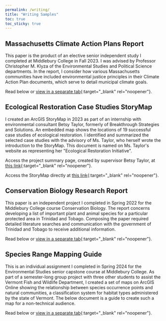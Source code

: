 ```yaml
---
permalink: /writing/
title: "Writing Samples"
toc: true
toc_sticky: true
---
```


## Massachusetts Climate Action Plans Report   
This paper is the product of an elective senior independent study I completed at Middlebury College in Fall 2023. I was advised by Professor Christopher M. Klyza of the Environmental Studies and Political Science departments. In the report, I consider how various Massachusetts communities have included environmental justice principles in their Climate Action Plan documents, which serve to detail municipal climate goals.  

Read below or [view in a separate tab](https://andya17.github.io/_pages/pdfs/ENVS700_Final_Report.pdf){:target="_blank" rel="noopener"}.    

<object data="https://andya17.github.io/_pages/pdfs/ENVS700_Final_Report.pdf#zoom=52&navpanes=0" type="application/pdf" width="100%" height="100%"></object>  

## Ecological Restoration Case Studies StoryMap  
I created an ArcGIS StoryMap in 2023 as part of an internship with environmental consultant Betsy Taylor, formerly of Breakthrough Strategies and Solutions. An embedded map shows the locations of 19 successful case studies of ecological restoration. I identified and summarized the selected case studies with the advisory of Ms. Taylor, who herself wrote the introduction to the StoryMap. This document is named on Ms. Taylor's website as representing her "Ecological Restoration Initiative".  

Access the project summary page, created by supervisor Betsy Taylor, at [this link](https://www.betsytaylor.com/strategic-initiatives-case-studies/advancing-ecological-restoration){:target="_blank" rel="noopener"}.  

Access the StoryMap directly at [this link](https://storymaps.arcgis.com/stories/46bd378112e649c793d9af76f59d5ced){:target="_blank" rel="noopener"}.  

## Conservation Biology Research Report  
This paper is an independent project I completed in Spring 2022 for the Middlebury College course Conservation Biology. The report concerns developing a list of important plant and animal species for a particular protected area in Trinidad and Tobago. Composing the paper required detailed literature searches and communication with the government of Trinidad and Tobago to receive additional information.  

Read below or [view in a separate tab](https://andya17.github.io/_pages/pdfs/BIOL392_Project_1.pdf){:target="_blank" rel="noopener"}.  

<object data="https://andya17.github.io/_pages/pdfs/BIOL392_Project_1.pdf#zoom=52&navpanes=0" type="application/pdf" width="100%" height="100%"></object>  

## Species Range Mapping Guide  
This is an individual assignment I completed in Spring 2024 for the Environmental Studies senior capstone course at Middlebury College. As part of a semester-long group project with three other students to assist the Vermont Fish and Wildlife Department, I created a set of maps on ArcGIS Online showing the relationship between species occurrence points and natural communities, a classification system for habitat types administered by the state of Vermont. The below document is a guide to create such a map for a non-technical audience.  

Read below or [view in a separate tab](https://andya17.github.io/_pages/pdfs/ENVS401_AGOL_Guide.pdf){:target="_blank" rel="noopener"}.  

<object data="https://andya17.github.io/_pages/pdfs/ENVS401_AGOL_Guide.pdf#zoom=52&navpanes=0" type="application/pdf" width="100%" height="100%"></object>  